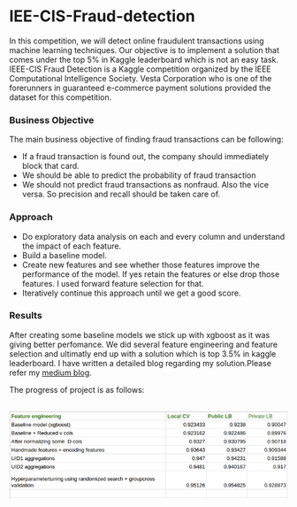 # IEE-CIS-Fraud-detection

In this competition, we will detect online fraudulent transactions using machine learning techniques. Our objective is to implement a solution that comes under the top 5% in Kaggle leaderboard which is not an easy task. IEEE-CIS Fraud Detection is a Kaggle competition organized by the IEEE Computational Intelligence Society. Vesta Corporation who is one of the forerunners in guaranteed e-commerce payment solutions provided the dataset for this competition.


### Business Objective

The main business objective of finding fraud transactions can be following:
* If a fraud transaction is found out, the company should immediately block that card.
* We should be able to predict the probability of fraud transaction
* We should not predict fraud transactions as nonfraud. Also the vice versa. So precision and recall should be taken care of.

### Approach
* Do exploratory data analysis on each and every column and understand the impact of each feature.
* Build a baseline model.
* Create new features and see whether those features improve the performance of the model. If yes retain the features or else drop those features. I used forward feature selection for that.
* Iteratively continue this approach until we get a good score.

### Results
After creating some baseline models we stick up with xgboost as it was giving better perfomance. We did several feature engineering and feature selection and ultimatly end up with a solution which is top 3.5% in kaggle leaderboard. I have written a detailed blog regarding my solution.Please refer my <a href="https://medium.com/@arunm8489/ieee-cis-fraud-detection-top-5-solution-5488fc66e95f">medium blog</a>.  


The progress of project is as follows:

<br>

<img src = "https://github.com/arunm8489/IEE-CIS-Fraud-detection/blob/main/images/result.png">

